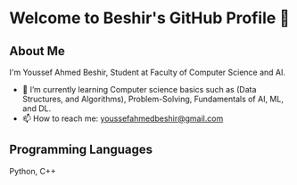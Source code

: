 # Welcome to Beshir's GitHub Profile 👋

## About Me

I'm Youssef Ahmed Beshir, Student at Faculty of Computer Science and AI. 

- 🌱 I’m currently learning Computer science basics such as (Data Structures, and Algorithms), Problem-Solving, Fundamentals of AI, ML, and DL.
- 📫 How to reach me: youssefahmedbeshir@gmail.com
  
## Programming Languages
Python, C++


<!---
beshirr/beshirr is a ✨ special ✨ repository because its `README.md` (this file) appears on your GitHub profile.
You can click the Preview link to take a look at your changes.
--->
